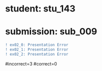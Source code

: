 # student: stu_143
# submission: sub_009

```diff
! ex02_0: Presentation Error
! ex02_1: Presentation Error
! ex02_2: Presentation Error
```
#incorrect=3
#correct=0
